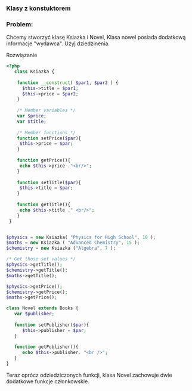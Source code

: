 ### Klasy z konstuktorem

### Problem:

Chcemy stworzyć klasę Ksiazka i Novel, Klasa nowel posiada dodatkową informacje "wydawca". Użyj dziedzinenia.



Rozwiązanie
```php
<?php
   class Ksiazka {
   
    function __construct( $par1, $par2 ) {
      $this->title = $par1;
      $this->price = $par2;
    }
    
    /* Member variables */
    var $price;
    var $title;
    
    /* Member functions */
    function setPrice($par){
     $this->price = $par;
    }
    
    function getPrice(){
     echo $this->price ."<br/>";
    }
    
    function setTitle($par){
     $this->title = $par;
    }
    
    function getTitle(){
     echo $this->title ." <br/>";
    }
 }


$physics = new Ksiazka( "Physics for High School", 10 );
$maths = new Ksiazka ( "Advanced Chemistry", 15 );
$chemistry = new Ksiazka ("Algebra", 7 );

/* Get those set values */
$physics->getTitle();
$chemistry->getTitle();
$maths->getTitle();

$physics->getPrice();
$chemistry->getPrice();
$maths->getPrice();

class Novel extends Books {
   var $publisher;
   
   function setPublisher($par){
      $this->publisher = $par;
   }
   
   function getPublisher(){
      echo $this->publisher. "<br />";
   }
}
```

Teraz oprócz odziedziczonych funkcji, klasa Novel zachowuje dwie dodatkowe funkcje członkowskie.